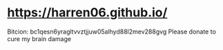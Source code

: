 # https://harren06.github.io/
Bitcion: bc1qesn6yragltvvztjjuw05alhyd88l2mev288gvg Please donate to cure my brain damage
